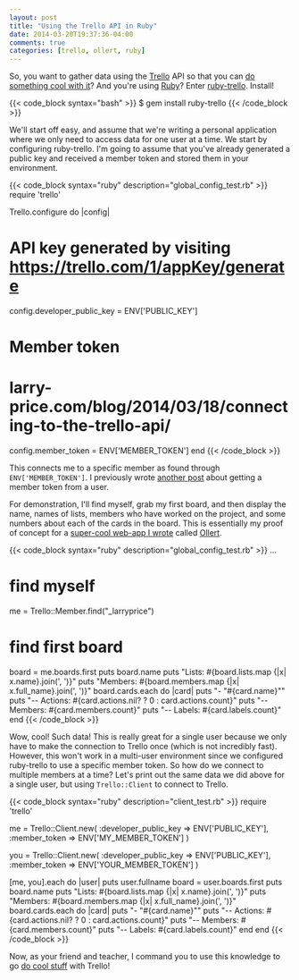 ```yaml
---
layout: post
title: "Using the Trello API in Ruby"
date: 2014-03-20T19:37:36-04:00
comments: true
categories: [trello, ollert, ruby]
---
```


So, you want to gather data using the [Trello](//trello.com) API so that you can [do something cool with it][ollert]? And you're using [Ruby](//ruby-lang.org)? Enter [ruby-trello](//github.com/jeremytregunna/ruby-trello). Install!

{{< code_block syntax="bash" >}}
$ gem install ruby-trello
{{< /code_block >}}

We'll start off easy, and assume that we're writing a personal application where we only need to access data for one user at a time. We start by configuring ruby-trello. I'm going to assume that you've already generated a public key and received a member token and stored them in your environment.

{{< code_block syntax="ruby" description="global_config_test.rb" >}}
require 'trello'

Trello.configure do |config|
  # API key generated by visiting https://trello.com/1/appKey/generate
  config.developer_public_key = ENV['PUBLIC_KEY']

  # Member token
  # larry-price.com/blog/2014/03/18/connecting-to-the-trello-api/
  config.member_token = ENV['MEMBER_TOKEN']
end
{{< /code_block >}}

This connects me to a specific member as found through `ENV['MEMBER_TOKEN']`. I previously wrote [another post](/blog/2014/03/18/connecting-to-the-trello-api/) about getting a member token from a user.

For demonstration, I'll find myself, grab my first board, and then display the name, names of lists, members who have worked on the project, and some numbers about each of the cards in the board. This is essentially my proof of concept for a [super-cool web-app I wrote](/blog/2014/03/17/sep-startup-weekend-ollert/) called [Ollert][ollert].

{{< code_block syntax="ruby" description="global_config_test.rb" >}}
...

# find myself
me = Trello::Member.find("_larryprice")

# find first board
board = me.boards.first
puts board.name
puts "Lists: #{board.lists.map {|x| x.name}.join(', ')}"
puts "Members: #{board.members.map {|x| x.full_name}.join(', ')}"
board.cards.each do |card|
      puts "- \"#{card.name}\""
      puts "-- Actions: #{card.actions.nil? ? 0 : card.actions.count}"
      puts "-- Members: #{card.members.count}"
      puts "-- Labels: #{card.labels.count}"
end
{{< /code_block >}}

Wow, cool! Such data! This is really great for a single user because we only have to make the connection to Trello once (which is not incredibly fast). However, this won't work in a multi-user environment since we configured ruby-trello to use a specific member token. So how do we connect to multiple members at a time? Let's print out the same data we did above for a single user, but using `Trello::Client` to connect to Trello.

{{< code_block syntax="ruby" description="client_test.rb" >}}
require 'trello'

me = Trello::Client.new(
  :developer_public_key => ENV['PUBLIC_KEY'],
  :member_token => ENV['MY_MEMBER_TOKEN']
)

you = Trello::Client.new(
  :developer_public_key => ENV['PUBLIC_KEY'],
  :member_token => ENV['YOUR_MEMBER_TOKEN']
)

[me, you].each do |user|
  puts user.fullname
  board = user.boards.first
  puts board.name
  puts "Lists: #{board.lists.map {|x| x.name}.join(', ')}"
  puts "Members: #{board.members.map {|x| x.full_name}.join(', ')}"
  board.cards.each do |card|
        puts "- \"#{card.name}\""
        puts "-- Actions: #{card.actions.nil? ? 0 : card.actions.count}"
        puts "-- Members: #{card.members.count}"
        puts "-- Labels: #{card.labels.count}"
  end
end
{{< /code_block >}}

Now, as your friend and teacher, I command you to use this knowledge to go [do cool stuff][ollert] with Trello!

[ollert]: //ollert.herokuapp.com
